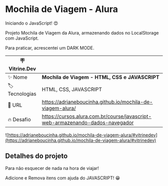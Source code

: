 # Mochila de Viagem - Alura

Iniciando o JavaScript! 😍

Projeto Mochila de Viagem da Alura, armazenando dados no LocalStorage com JavaScript.

Para praticar, acrescentei um DARK MODE. 

| :placard: Vitrine.Dev |     |
| -------------  | --- |
| :sparkles: Nome        | **Mochila de Viagem - HTML, CSS e JAVASCRIPT**
| :label: Tecnologias | HTML, CSS, JAVASCRIPT
| :rocket: URL         | https://adrianeboucinha.github.io/mochila-de-viagem-alura/
| :fire: Desafio     | https://cursos.alura.com.br/course/javascript-web-armazenando-dados-navegador

<!-- Inserir imagem com a #vitrinedev ao final do link -->
![https://adrianeboucinha.github.io/mochila-de-viagem-alura/#vitrinedev](https://adrianeboucinha.github.io/mochila-de-viagem-alura/#vitrinedev)

## Detalhes do projeto

Para não esquecer de nada na hora de viajar!

Adicione e Remova itens com ajuda do JAVASCRIPT! 😁




